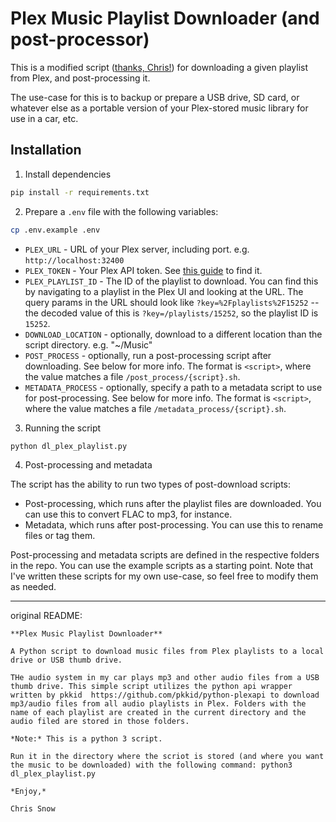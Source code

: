 # Plex Music Playlist Downloader (and post-processor)

This is a modified script ([thanks, Chris!](https://github.com/ChrisSn0w/plex-music-playlist-downloader)) for downloading a given playlist from Plex, and post-processing it.

The use-case for this is to backup or prepare a USB drive, SD card, or whatever else as a portable version of your Plex-stored music library for use in a car, etc.

## Installation

1. Install dependencies

```bash
pip install -r requirements.txt
```

2. Prepare a `.env` file with the following variables:

```bash
cp .env.example .env
```

- `PLEX_URL` - URL of your Plex server, including port. e.g. `http://localhost:32400`
- `PLEX_TOKEN` - Your Plex API token. See [this guide](https://support.plex.tv/articles/204059436-finding-an-authentication-token-x-plex-token/) to find it.
- `PLEX_PLAYLIST_ID` - The ID of the playlist to download. You can find this by navigating to a playlist in the Plex UI and looking at the URL. The query params in the URL should look like `?key=%2Fplaylists%2F15252` -- the decoded value of this is `?key=/playlists/15252`, so the playlist ID is `15252`.
- `DOWNLOAD_LOCATION` - optionally, download to a different location than the script directory. e.g. "~/Music"
- `POST_PROCESS` - optionally, run a post-processing script after downloading. See below for more info. The format is `<script>`, where the value matches a file `/post_process/{script}.sh`.
- `METADATA_PROCESS` - optionally, specify a path to a metadata script to use for post-processing. See below for more info. The format is `<script>`, where the value matches a file `/metadata_process/{script}.sh`.

3. Running the script

```bash
python dl_plex_playlist.py
```

4. Post-processing and metadata

The script has the ability to run two types of post-download scripts:

- Post-processing, which runs after the playlist files are downloaded. You can use this to convert FLAC to mp3, for instance.
- Metadata, which runs after post-processing. You can use this to rename files or tag them.

Post-processing and metadata scripts are defined in the respective folders in the repo. You can use the example scripts as a starting point. Note that I've written these scripts for my own use-case, so feel free to modify them as needed.

---

original README:

```
**Plex Music Playlist Downloader**

A Python script to download music files from Plex playlists to a local drive or USB thumb drive.

THe audio system in my car plays mp3 and other audio files from a USB thumb drive. This simple script utilizes the python api wrapper written by pkkid  https://github.com/pkkid/python-plexapi to download mp3/audio files from all audio playlists in Plex. Folders with the name of each playlist are created in the current directory and the audio filed are stored in those folders.

*Note:* This is a python 3 script. 

Run it in the directory where the scriot is stored (and where you want the music to be downloaded) with the following command: python3 dl_plex_playlist.py

*Enjoy,*

Chris Snow
```
